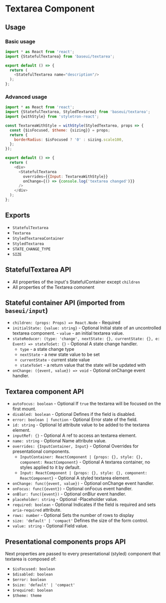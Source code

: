 # Textarea Component

## Usage

### Basic usage

```javascript
import * as React from 'react';
import {StatefulTextarea} from 'baseui/textarea';

export default () => {
  return (
    <StatefulTextarea name="description"/>
  );
};
```

### Advanced usage

```javascript
import * as React from 'react';
import {StatefulTextarea, StyledTextarea} from 'baseui/textarea';
import {withStyle} from 'styletron-react';

const TextareaWithStyle = withStyle(StyledTextarea, props => {
  const {$isFocused, $theme: {sizing}} = props;
  return {
    borderRadius: $isFocused ? '0' : sizing.scale100,
  };
});

export default () => {
  return (
    <div>
      <StatefulTextarea
        overrides={{Input: TextareaWithStyle}}
        onChange={() => {console.log('textarea changed')}}
      />
    </div>
  );
};
```

## Exports

* `StatefulTextarea`
* `Textarea`
* `StyledTextareaContainer`
* `StyledTextarea`
* `STATE_CHANGE_TYPE`
* `SIZE`

## StatefulTextarea API

* All properties of the input's StatefulContainer except `children`
* All properties of the Textarea comonent

## Stateful container API (imported from `baseui/input`)

* `children: (props: Props) => React.Node` - Required
* `initialState: {value: string}` - Optional
  Initial state of an uncontrolled textarea component. - `value` - an initial textarea value.
* `stateReducer: (type: 'change', nextState: {}, currentState: {}, e: Event) => stateToSet: {}` - Optional
  A state change handler.
  * `type` - a state change type
  * `nextState` - a new state value to be set
  * `currentState` - current state value
  * `stateToSet` - a return value that the state will be updated with
* `onChange: ({event, value}) => void` - Optional
  onChange event handler.

## Textarea component API

* `autoFocus: boolean` - Optional
  If `true` the textarea will be focused on the first mount.
* `disabled: boolean` - Optional
  Defines if the field is disabled.
* `error: boolean | function` - Optional
  Error state of the field.
* `id: string` - Optional
  Id attribute value to be added to the textarea element.
* `inputRef: {}` - Optional
  A ref to access an textarea element.
* `name: string` - Optional
  Name attribute value.
* `overrides: {InputContainer, Input}` - Optional
  Overrides for presentational components.
  * `InputContainer: ReactComponent | {props: {}, style: {}, component: ReactComponent}` - Optional
    A textarea container, no styles applied to it by default.
  * `Input: ReactComponent | {props: {}, style: {}, component: ReactComponent}` - Optional
    A styled textarea element.
* `onChange: func({event, value})` - Optional
  onChange event handler.
* `onFocus: func({event})` - Optional
  onFocus event handler.
* `onBlur: func({event})` - Optional
  onBlur event handler.
* `placeholder: string` - Optional
  -Placeholder value.
* `required: boolean` - Optional
  Indicates if the field is required and sets `aria-required` attribute.
* `rows: number` - Optional
  Sets the number of rows to display
* `size: 'default' | 'compact'`
  Defines the size of the form control.
* `value: string` - Optional
  Field value.

## Presentational components props API

Next properties are passed to every presentational (styled) component that textarea is composed of:

* `$isFocused: boolean`
* `$disabled: boolean`
* `$error: boolean`
* `$size: 'default' | 'compact'`
* `$required: boolean`
* `$theme: theme`
